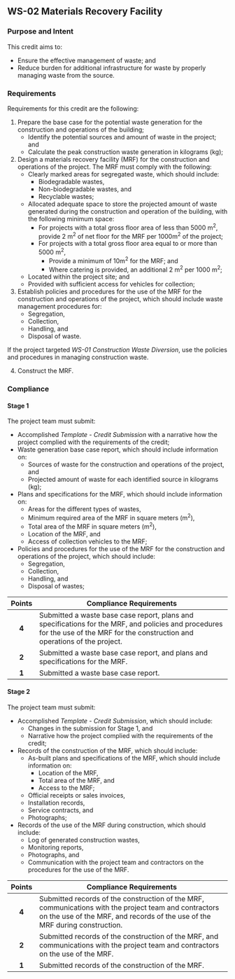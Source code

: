 ## WS-02  Materials Recovery Facility
### Purpose and Intent
This credit aims to:

* Ensure the effective management of waste; and
* Reduce burden for additional infrastructure for waste by properly managing waste from the source.

### Requirements
Requirements for this credit are the following:

1. Prepare the base case for the potential waste generation for the construction and operations of the building;
    * Identify the potential sources and amount of waste in the project; and
    * Calculate the peak construction waste generation in kilograms (kg);
2. Design a materials recovery facility (MRF) for the construction and operations of the project.  The MRF must comply with the following:
    * Clearly marked areas for segregated waste, which should include:
        * Biodegradable wastes,
        * Non-biodegradable wastes, and
        * Recyclable wastes;
    * Allocated adequate space to store the projected amount of waste generated during the construction and operation of the building, with the following minimum space:
        * For projects with a total gross floor area of less than 5000 m<sup>2</sup>, provide 2 m<sup>2</sup> of net floor for the MRF per 1000m<sup>2</sup> of the project;
        * For projects with a total gross floor area equal to or more than 5000 m<sup>2</sup>,
           * Provide a minimum of 10m<sup>2</sup> for the MRF; and
           * Where catering is provided, an additional 2 m<sup>2</sup> per 1000 m<sup>2</sup>;
    * Located within the project site; and
    * Provided with sufficient access for vehicles for collection;
3. Establish policies and procedures for the use of the MRF for the construction and operations of the project, which should include waste management procedures for:
    * Segregation,
    * Collection,
    * Handling, and
    * Disposal of waste.

  If the project targeted _WS-01 Construction Waste Diversion_, use the policies and procedures in managing construction waste.

4. Construct the MRF.

### Compliance
#### Stage 1
The project team must submit:

* Accomplished _Template - Credit Submission_ with a narrative how the project complied with the requirements of the credit;
* Waste generation base case report, which should include information on:
    * Sources of waste for the construction and operations of the project, and
    * Projected amount of waste for each identified source in kilograms (kg);
* Plans and specifications for the MRF, which should include information on:
    * Areas for the different types of wastes,
    * Minimum required area of the MRF in square meters (m<sup>2</sup>),
    * Total area of the MRF in square meters (m<sup>2</sup>),
    * Location of the MRF, and
    * Access of collection vehicles to the MRF;
* Policies and procedures for the use of the MRF for the construction and operations of the project, which should include:
    * Segregation,
    * Collection,
    * Handling, and
    * Disposal of wastes;

| Points | Compliance Requirements |
|:------:| ------------------------|
| **4**  | Submitted a waste base case report, plans and specifications for the MRF, and policies and procedures for the use of the MRF for the construction and operations of the project. |
| **2**  | Submitted a waste base case report, and plans and specifications for the MRF. |
| **1**  | Submitted a waste base case report. |

#### Stage 2
The project team must submit:

* Accomplished _Template - Credit Submission_, which should include:
    * Changes in the submission for Stage 1, and
    * Narrative how the project complied with the requirements of the credit;
* Records of the construction of the MRF, which should include:
    * As-built plans and specifications of the MRF, which should include information on:
        * Location of the MRF,
        * Total area of the MRF, and
        * Access to the MRF;
    * Official receipts or sales invoices,
    * Installation records,
    * Service contracts, and
    * Photographs;
* Records of the use of the MRF during construction, which should include:
    * Log of generated construction wastes,
    * Monitoring reports,
    * Photographs, and
    * Communication with the project team and contractors on the procedures for the use of the MRF.

| Points | Compliance Requirements |
|:------:| ------------------------|
| **4**  | Submitted records of the construction of the MRF, communications with the project team and contractors on the use of the MRF, and records of the use of the MRF during construction. |
| **2**  | Submitted records of the construction of the MRF, and communications with the project team and contractors on the use of the MRF. |
| **1**  | Submitted records of the construction of the MRF. |
